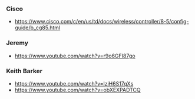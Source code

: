 ### Cisco
- https://www.cisco.com/c/en/us/td/docs/wireless/controller/8-5/config-guide/b_cg85.html

### Jeremy
- https://www.youtube.com/watch?v=r9o6GFI87go

### Keith Barker
- https://www.youtube.com/watch?v=lziH6S17qXs
- https://www.youtube.com/watch?v=obXEXPADTCQ
